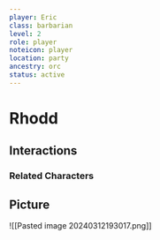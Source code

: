 ```yaml
---
player: Eric
class: barbarian
level: 2
role: player
noteicon: player
location: party
ancestry: orc
status: active
---
```


# Rhodd

## Interactions


### Related Characters

## Picture
![[Pasted image 20240312193017.png]]
